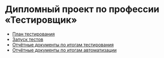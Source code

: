 # Дипломный проект по профессии «Тестировщик»

- [План тестирования](https://github.com/AleksandrChernov81/Diplom/blob/main/Doc/Plan.md)
- [Запуск тестов](https://github.com/AleksandrChernov81/Diplom/blob/main/Doc/Running%20tests.md)
- [Отчётные документы по итогам тестирования](https://github.com/AleksandrChernov81/Diplom/blob/main/Doc/Report.md)
- [Отчётные документы по итогам автоматизации](https://github.com/AleksandrChernov81/Diplom/blob/main/Summary.md)
